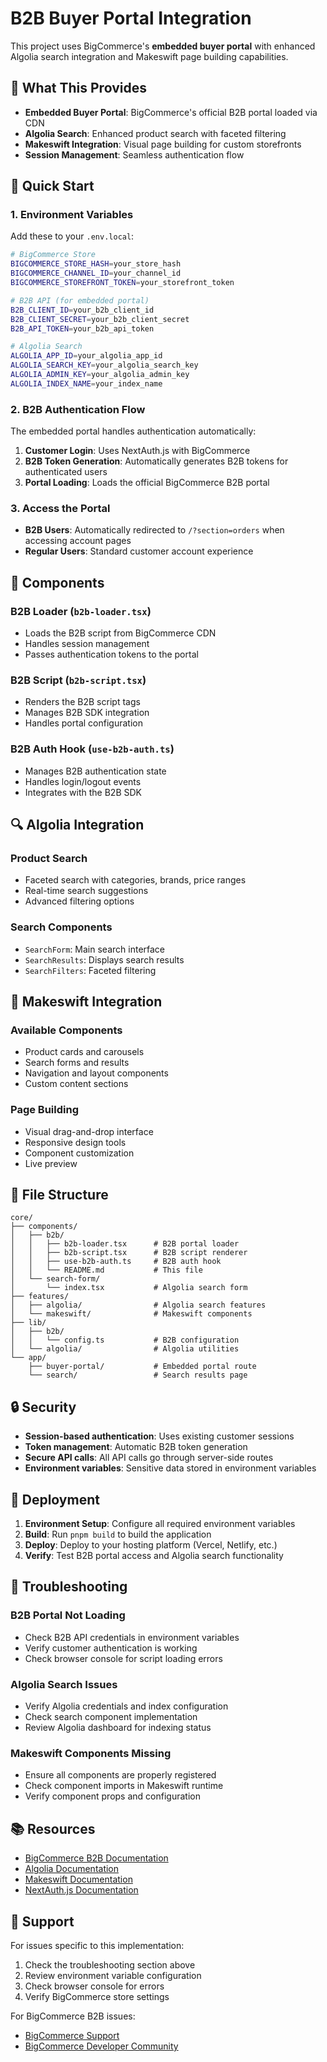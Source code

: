 # B2B Buyer Portal Integration

This project uses BigCommerce's **embedded buyer portal** with enhanced Algolia search integration and Makeswift page building capabilities.

## 🎯 **What This Provides**

- **Embedded Buyer Portal**: BigCommerce's official B2B portal loaded via CDN
- **Algolia Search**: Enhanced product search with faceted filtering
- **Makeswift Integration**: Visual page building for custom storefronts
- **Session Management**: Seamless authentication flow

## 🚀 **Quick Start**

### 1. Environment Variables

Add these to your `.env.local`:

```bash
# BigCommerce Store
BIGCOMMERCE_STORE_HASH=your_store_hash
BIGCOMMERCE_CHANNEL_ID=your_channel_id
BIGCOMMERCE_STOREFRONT_TOKEN=your_storefront_token

# B2B API (for embedded portal)
B2B_CLIENT_ID=your_b2b_client_id
B2B_CLIENT_SECRET=your_b2b_client_secret
B2B_API_TOKEN=your_b2b_api_token

# Algolia Search
ALGOLIA_APP_ID=your_algolia_app_id
ALGOLIA_SEARCH_KEY=your_algolia_search_key
ALGOLIA_ADMIN_KEY=your_algolia_admin_key
ALGOLIA_INDEX_NAME=your_index_name
```

### 2. B2B Authentication Flow

The embedded portal handles authentication automatically:

1. **Customer Login**: Uses NextAuth.js with BigCommerce
2. **B2B Token Generation**: Automatically generates B2B tokens for authenticated users
3. **Portal Loading**: Loads the official BigCommerce B2B portal

### 3. Access the Portal

- **B2B Users**: Automatically redirected to `/?section=orders` when accessing account pages
- **Regular Users**: Standard customer account experience

## 🔧 **Components**

### B2B Loader (`b2b-loader.tsx`)
- Loads the B2B script from BigCommerce CDN
- Handles session management
- Passes authentication tokens to the portal

### B2B Script (`b2b-script.tsx`)
- Renders the B2B script tags
- Manages B2B SDK integration
- Handles portal configuration

### B2B Auth Hook (`use-b2b-auth.ts`)
- Manages B2B authentication state
- Handles login/logout events
- Integrates with the B2B SDK

## 🔍 **Algolia Integration**

### Product Search
- Faceted search with categories, brands, price ranges
- Real-time search suggestions
- Advanced filtering options

### Search Components
- `SearchForm`: Main search interface
- `SearchResults`: Displays search results
- `SearchFilters`: Faceted filtering

## 🎨 **Makeswift Integration**

### Available Components
- Product cards and carousels
- Search forms and results
- Navigation and layout components
- Custom content sections

### Page Building
- Visual drag-and-drop interface
- Responsive design tools
- Component customization
- Live preview

## 📁 **File Structure**

```
core/
├── components/
│   ├── b2b/
│   │   ├── b2b-loader.tsx      # B2B portal loader
│   │   ├── b2b-script.tsx      # B2B script renderer
│   │   ├── use-b2b-auth.ts     # B2B auth hook
│   │   └── README.md           # This file
│   └── search-form/
│       └── index.tsx           # Algolia search form
├── features/
│   ├── algolia/                # Algolia search features
│   └── makeswift/              # Makeswift components
├── lib/
│   ├── b2b/
│   │   └── config.ts           # B2B configuration
│   └── algolia/                # Algolia utilities
└── app/
    ├── buyer-portal/           # Embedded portal route
    └── search/                 # Search results page
```

## 🔒 **Security**

- **Session-based authentication**: Uses existing customer sessions
- **Token management**: Automatic B2B token generation
- **Secure API calls**: All API calls go through server-side routes
- **Environment variables**: Sensitive data stored in environment variables

## 🚀 **Deployment**

1. **Environment Setup**: Configure all required environment variables
2. **Build**: Run `pnpm build` to build the application
3. **Deploy**: Deploy to your hosting platform (Vercel, Netlify, etc.)
4. **Verify**: Test B2B portal access and Algolia search functionality

## 🐛 **Troubleshooting**

### B2B Portal Not Loading
- Check B2B API credentials in environment variables
- Verify customer authentication is working
- Check browser console for script loading errors

### Algolia Search Issues
- Verify Algolia credentials and index configuration
- Check search component implementation
- Review Algolia dashboard for indexing status

### Makeswift Components Missing
- Ensure all components are properly registered
- Check component imports in Makeswift runtime
- Verify component props and configuration

## 📚 **Resources**

- [BigCommerce B2B Documentation](https://developer.bigcommerce.com/docs/ZG9jOjIyNDE3Mw-b2b)
- [Algolia Documentation](https://www.algolia.com/doc/)
- [Makeswift Documentation](https://www.makeswift.com/docs)
- [NextAuth.js Documentation](https://next-auth.js.org/)

## 🤝 **Support**

For issues specific to this implementation:
1. Check the troubleshooting section above
2. Review environment variable configuration
3. Check browser console for errors
4. Verify BigCommerce store settings

For BigCommerce B2B issues:
- [BigCommerce Support](https://support.bigcommerce.com/)
- [BigCommerce Developer Community](https://community.bigcommerce.com/) 